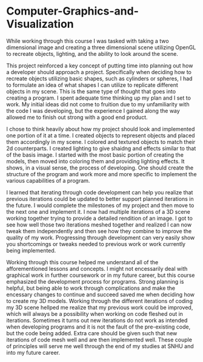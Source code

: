 # Computer-Graphics-and-Visualization

While working through this course I was tasked with taking a two dimensional image and creating a three dimensional scene
utilizing OpenGL to recreate objects, lighting, and the ability to look around the scene.

This project reinforced a key concept of putting time into planning out how a developer should approach a project. Specifically
when deciding how to recreate objects utilizing basic shapes, such as cylinders or spheres, I had to formulate an idea of what 
shapes I can utilize to replicate different objects in my scene. This is the same type of thought that goes into creating a program. I spent adequate time thinking up my plan and I set to work. My initial ideas did not come to fruition due to my unfamiliarity with the code I was developing, but the experience I gained along the way allowed me to finish out strong with a good end product.

I chose to think heavily about how my project should look and implemented one portion of it at a time. I created objects to represent objects and placed them accordingly in my scene. I colored and textured objects to match their 2d counterparts. I created lighting to give shaidng and effects similar to that of the basis image. I started with the most basic portion of creating the models, then moved into coloring them and providing lighting effects. It shows, in a visual sense, the process of developing. One should create the structure of the program and work more and more specific to implement the various capabilities of a program.

I learned that iterating through code development can help you realize that previous iterations could be updated to better support planned iterations in the future. I would complete the milestones of my project and then move to the next one and implement it. I now had multiple iterations of a 3D scene working together trying to provide a detailed rendition of an image. I got to see how well those two iterations meshed together and realized I can now tweak them independently and then see how they combine to improve the quality of my work. Progressing through development can very easily show you shortcomings or tweaks needed to previous work or work currently being implemented.

Working through this course helped me understand all of the afforementioned lessons and concepts. I might not encessarily deal with graphical work in further coursework or in my future career, but this course emphasized the development process for programs. Strong planning is helpful, but being able to work through complications and make the encessary changes to continue and succeed saved me when deciding how to create my 3D models. Working through the different iterations of coding my 3D scene hellped me realize that my previous work could be improved, which will always be a possibility when working on code fleshed out in iterations. Sometimes it turns out new iterations do not work as intended when developing programs and it is not the fault of the pre-existing code, but the code being added. Extra care should be given such that new iterations of code mesh well and are then implemented well. These couple of principles will serve me well through the end of my studies at SNHU and into my future career.
